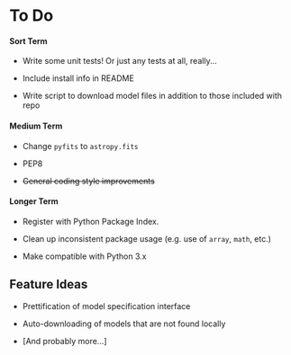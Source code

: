 # To Do

#### Sort Term

* Write some unit tests! Or just any tests at all, really...

* Include install info in README

* Write script to download model files in addition to those included with repo



#### Medium Term

* Change `pyfits` to `astropy.fits`

* PEP8

* ~~General coding style improvements~~


#### Longer Term

* Register with Python Package Index. 

* Clean up inconsistent package usage (e.g. use of `array`, `math`, etc.)

* Make compatible with Python 3.x


## Feature Ideas

* Prettification of model specification interface

* Auto-downloading of models that are not found locally

* [And probably more...]

